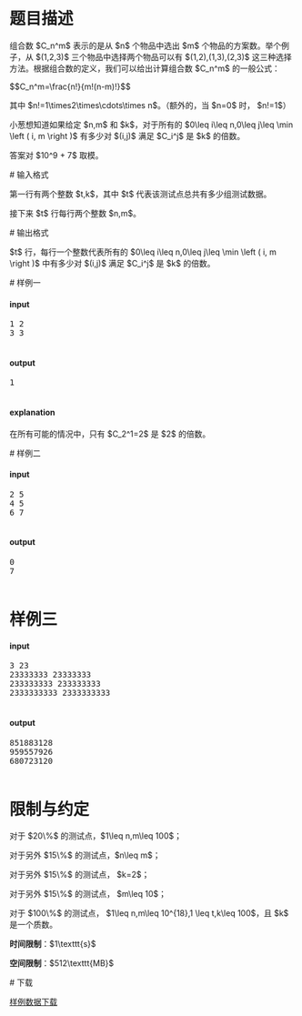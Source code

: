 # 题目描述

<p>组合数 $C_n^m$ 表示的是从 $n$ 个物品中选出 $m$ 个物品的方案数。举个例子，从 $(1,2,3)$ 三个物品中选择两个物品可以有 $(1,2),(1,3),(2,3)$ 这三种选择方法。根据组合数的定义，我们可以给出计算组合数 $C_n^m$ 的一般公式：</p>
<p>$$C_n^m=\frac{n!}{m!(n-m)!}$$</p>
<p>其中 $n!=1\times2\times\cdots\times n$。（额外的，当 $n=0$ 时， $n!=1$）</p>
<p>小葱想知道如果给定 $n,m$ 和 $k$，对于所有的 $0\leq i\leq n,0\leq j\leq \min \left ( i, m \right )$ 有多少对 $(i,j)$ 满足 $C_i^j$ 是 $k$ 的倍数。</p>
<p>答案对 $10^9 + 7$ 取模。</p>
# 输入格式


<p>第一行有两个整数 $t,k$，其中 $t$ 代表该测试点总共有多少组测试数据。</p>
<p>接下来 $t$ 行每行两个整数 $n,m$。</p>
# 输出格式


<p>$t$ 行，每行一个整数代表所有的 $0\leq i\leq n,0\leq j\leq \min \left ( i, m \right )$ 中有多少对 $(i,j)$ 满足 $C_i^j$ 是 $k$ 的倍数。</p>
# 样例一


<h4>input</h4>
<pre>1 2
3 3

</pre>

<h4>output</h4>
<pre>1

</pre>

<h4>explanation</h4>
<p>在所有可能的情况中，只有 $C_2^1=2$ 是 $2$ 的倍数。</p>
# 样例二


<h4>input</h4>
<pre>2 5
4 5
6 7

</pre>

<h4>output</h4>
<pre>0
7

</pre>

# 样例三


<h4>input</h4>
<pre>3 23
23333333 23333333
233333333 233333333
2333333333 2333333333

</pre>

<h4>output</h4>
<pre>851883128
959557926
680723120

</pre>


# 限制与约定


<p>对于 $20\%$ 的测试点，$1\leq n,m\leq 100$；</p>
<p>对于另外 $15\%$ 的测试点，$n\leq m$；</p>
<p>对于另外 $15\%$ 的测试点， $k=2$；</p>
<p>对于另外 $15\%$ 的测试点， $m\leq 10$；</p>
<p>对于 $100\%$ 的测试点， $1\leq n,m\leq 10^{18},1 \leq t,k\leq 100$，且 $k$ 是一个质数。</p>
<p><strong>时间限制</strong>：$1\texttt{s}$</p>
<p><strong>空间限制</strong>：$512\texttt{MB}$</p>
# 下载


<p><a href="/download.php?type=problem&amp;id=275">样例数据下载</a></p>
